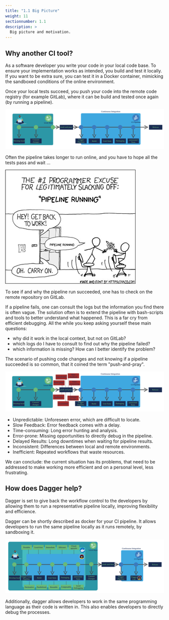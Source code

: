 ```yaml
---
title: "1.1 Big Picture"
weight: 11
sectionnumber: 1.1
description: >
  Big picture and motivation.
---
```


## Why another CI tool?

As a software developer you write your code in your local code base. To ensure your implementation works as intended, you build and test it locally. If you want to be extra sure, you can test it in a Docker container, mimicking the sandboxed conditions of the online environment.

Once your local tests succeed, you push your code into the remote code registry (for example GitLab), where it can be build and tested once again (by running a pipeline).

![Old way to do CICD](dagger-1.svg)

Often the pipeline takes longer to run online, and you have to hope all the tests pass and wait ...

![Pipeline Runs](1637159977041.jpg)

To see if and why the pipeline run succeeded, one has to check on the remote repository on GitLab.

If a pipeline fails, one can consult the logs but the information you find there is often vague. The solution often is to extend the pipeline with bash-scripts and tools to better understand what happened. This is a far cry from efficient debugging.
All the while you keep asking yourself these main questions:

* why did it work in the local context, but not on GitLab?
* which logs do I have to consult to find out why the pipeline failed?
* which information is missing? How can I better identify the problem?

The scenario of pushing code changes and not knowing if a pipeline succeeded is so common, that it coined the term "push-and-pray".

![Problems with traditional CICD](dagger-2.svg)

* Unpredictable: Unforeseen error, which are difficult to locate.
* Slow Feedback: Error feedback comes with a delay.
* Time-consuming: Long error hunting and analysis.
* Error-prone: Missing opportunities to directly debug in the pipeline.
* Delayed Results: Long downtimes when waiting for pipeline results.
* Inconsistent: Differences between local and remote environments.
* Inefficient: Repeated workflows that waste resources.

We can conclude: the current situation has its problems, that need to be addressed to make working more efficient and on a personal level, less frustrating.


## How does Dagger help?


Dagger is set to give back the workflow control to the developers by allowing them to run a representative pipeline locally, improving flexibility and efficience.

Dagger can be shortly described as docker for your CI pipeline.
It allows developers to run the same pipeline locally as it runs remotely, by sandboxing it.

![CICD with Dagger](dagger-3.svg)

Additionally, dagger allows developers to work in the same programming language as their code is written in. This also enables developers to directly debug the processes.
